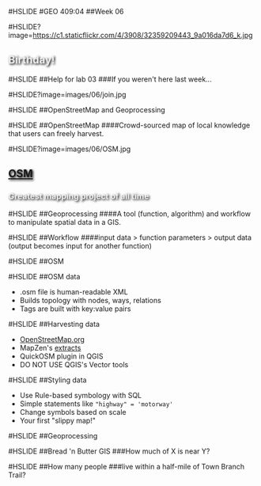 #HSLIDE
#GEO 409:04
##Week 06

#HSLIDE?image=https://c1.staticflickr.com/4/3908/32359209443_9a016da7d6_k.jpg
<h2 style="color:#eee;text-shadow: 2px 2px 4px #000;">Birthday!</h2>

#HSLIDE
##Help for lab 03
###If you weren't here last week...

#HSLIDE?image=images/06/join.jpg

#HSLIDE
##OpenStreetMap and Geoprocessing

#HSLIDE
##OpenStreetMap
####Crowd-sourced map of local knowledge that users can freely harvest.

#HSLIDE?image=images/06/OSM.jpg
<h2 style="color:#eee;text-shadow: 2px 2px 4px #000;"><a href="http://www.openstreetmap.org/note/704210#map=11/38.0492/-84.5000&layers=N" target="_blank">OSM</a></h2>
<h3 style="color:#eee;text-shadow: 2px 2px 4px #000;">Greatest mapping project of all time</h3>

#HSLIDE
##Geoprocessing
####A tool (function, algorithm) and workflow to manipulate spatial data in a GIS.

#HSLIDE
##Workflow
####input data > function parameters > output data (output becomes input for another function)

#HSLIDE
##OSM

#HSLIDE
##OSM data
* .osm file is human-readable XML
* Builds topology with nodes, ways, relations
* Tags are built with key:value pairs

#HSLIDE
##Harvesting data
* [OpenStreetMap.org](http://www.openstreetmap.org)
* MapZen's [extracts](https://mapzen.com/data/metro-extracts/)
* QuickOSM plugin in QGIS
* DO NOT USE QGIS's Vector tools


#HSLIDE
##Styling data
* Use Rule-based symbology with SQL
* Simple statements like ```"highway" = 'motorway'```
* Change symbols based on scale
* Your first "slippy map!"

#HSLIDE
##Geoprocessing


#HSLIDE
##Bread 'n Butter GIS
###How much of X is near Y?

#HSLIDE
##How many people
###live within a half-mile of Town Branch Trail?


